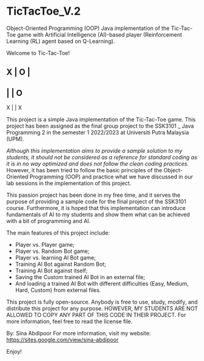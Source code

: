 # TicTacToe_V.2
Object-Oriented Programming (OOP) Java implementation of the Tic-Tac-Toe game with Artificial Intelligence (AI)-based player (Reinforcement Learning (RL) agent based on Q-Learning).

Welcome to Tic-Tac-Toe!

X | O |
---------
  |   | O
---------  
X |   | X  

This project is a simple Java implementation of the Tic-Tac-Toe game. This project has been assigned as the final group project to the SSK3101 _ Java Programming 2 in the semester 1 2022/2023 at Universiti Putra Malaysia (UPM).

*Although this implementation aims to provide a sample solution to my students, it should not be considered as a reference for standard coding as it is in no way optimized and does not follow the clean coding practices.* However, it has been tried to follow the basic principles of the Object-Oriented Programming (OOP) and practice what we have discussed in our lab sessions in the implementation of this project.

This passion project has been done in my free time, and it serves the purpose of providing a sample code for the final project of the SSK3101 course. Furthermore, it is hoped that this implementation can introduce fundamentals of AI to my students and show them what can be achieved with a bit of programming and AI.

The main features of this project include:
  * Player vs. Player game;
  * Player vs. Random Bot game;
  * Player vs. learning AI Bot game;
  * Training AI Bot against Random Bot;
  * Training AI Bot against itself;
  * Saving the Custom trained AI Bot in an external file;
  * And loading a trained AI Bot with different difficulties (Easy, Medium, Hard, Custom) from external files.

This project is fully open-source. Anybody is free to use, study, modify, and distribute this project for any purpose.
HOWEVER, MY STUDENTS ARE NOT ALLOWED TO COPY ANY PART OF THIS CODE IN THEIR PROJECT. For more information, feel free to
read the license file.

By: Sina Abdipoor
For more information, visit my website: https://sites.google.com/view/sina-abdipoor

Enjoy!
